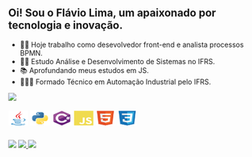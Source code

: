 ## Oi! Sou o Flávio Lima, um apaixonado por tecnologia e inovação.

- 👨‍💼 Hoje trabalho como desevolvedor front-end e analista processos BPMN.
- 👨‍💻 Estudo Análise e Desenvolvimento de Sistemas no IFRS.
- 📚 Aprofundando meus estudos em JS.
- 👨🏻‍🎓 Formado Técnico em Automação Industrial pelo IFRS.

<div>
   <a href="https://github.com/Flimars"></a>
   <img height="180em" src="https://github-readme-stats.vercel.app/api?username=flimars&show_icons=true&theme=dracula&include_all_commits=true&count_private=true"/> 
  
</div>

<div style="display: inline_block"><br>
   <img align="center" alt="Java" height="30" width="40" src="https://raw.githubusercontent.com/devicons/devicon/master/icons/java/java-original.svg">
   <img align="center" alt="Python" height="30" width="40" src="https://raw.githubusercontent.com/devicons/devicon/master/icons/python/python-original.svg">
   <img align="center" alt="Csharp" height="30" width="40" src="https://raw.githubusercontent.com/devicons/devicon/master/icons/csharp/csharp-original.svg">
   <img align="center" alt="Js" height="30" width="40" src="https://raw.githubusercontent.com/devicons/devicon/master/icons/javascript/javascript-plain.svg">  
   <img align="center" alt="HTML" height="30" width="40" src="https://raw.githubusercontent.com/devicons/devicon/master/icons/html5/html5-original.svg">
   <img align="center" alt="CSS" height="30" width="40" src="https://raw.githubusercontent.com/devicons/devicon/master/icons/css3/css3-original.svg">  
</div>
  
##

<div>
  <a href="https://www.linkedin.com/in/flaviotheprogrammer/" target="_blank"><img src="https://img.shields.io/badge/LinkedIn-0077B5?style=for-the-badge&logo=linkedin&logoColor=white"></a>
  <a  href="https://github.com/Flimars" target="_blank"><img src="https://img.shields.io/badge/GitHub-100000?style=for-the-badge&logo=github&logoColor=white"</a> 
  <a href="https://www.instagram.com/flimars10/"><img src="https://img.shields.io/badge/Instagram-E4405F?style=for-the-badge&logo=instagram&logoColor=white"</a>   
</div>

 

